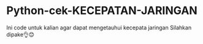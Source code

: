   # Python-cek-KECEPATAN-JARINGAN
Ini code untuk kalian agar dapat mengetauhui kecepata jaringan
Silahkan dipake👌😊
